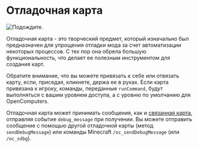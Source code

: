 # Отладочная карта

![Подождите.](item:opencomputers:debugcard)

Отладочная карта - это творческий предмет, который изначально был предназначен для упрощения отладки мода за счет автоматизации некоторых процессов. С тех пор она обрела большую функциональность, что делает ее полезным инструментом для создания карт.

Обратите внимание, что вы можете привязать к себе или отвязать карту, если, приседая, кликнете, держа ее в руках. Если карта привязана к игроку, команды, переданные `runCommand`, будут выполняться с вашим уровнем доступа, а с уровню по умолчанию для OpenComputers.

Отладочная карта может принимать сообщения, как и [связанная карта](linkedCard.md), отправляя событие `debug_message` при получении. Вы можете отправить сообщение с помощью другой отладочной карты (метод `sendDebugMessage`) или команды Minecraft `/oc_sendDebugMessage` (или `/oc_sdbg`).
